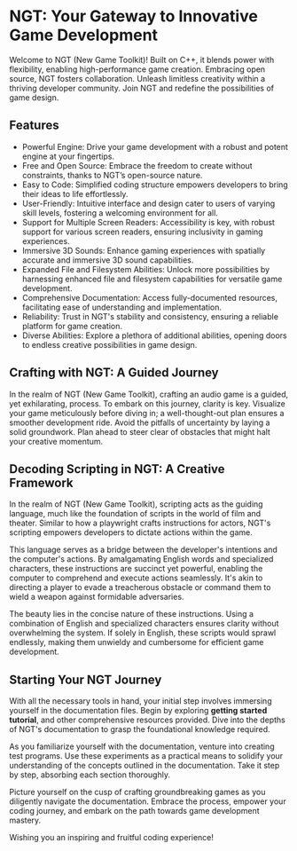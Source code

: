 # NGT: Your Gateway to Innovative Game Development

Welcome to NGT (New Game Toolkit)! Built on C++, it blends power with flexibility, enabling high-performance game creation. Embracing open source, NGT fosters collaboration. Unleash limitless creativity within a thriving developer community. Join NGT and redefine the possibilities of game design.

## Features

* Powerful Engine: Drive your game development with a robust and potent engine at your fingertips.
* Free and Open Source: Embrace the freedom to create without constraints, thanks to NGT’s open-source nature.
* Easy to Code: Simplified coding structure empowers developers to bring their ideas to life effortlessly.
* User-Friendly: Intuitive interface and design cater to users of varying skill levels, fostering a welcoming environment for all.
* Support for Multiple Screen Readers: Accessibility is key, with robust support for various screen readers, ensuring inclusivity in gaming experiences.
* Immersive 3D Sounds: Enhance gaming experiences with spatially accurate and immersive 3D sound capabilities.
* Expanded File and Filesystem Abilities: Unlock more possibilities by harnessing enhanced file and filesystem capabilities for versatile game development.
* Comprehensive Documentation: Access fully-documented resources, facilitating ease of understanding and implementation.
* Reliability: Trust in NGT's stability and consistency, ensuring a reliable platform for game creation.
* Diverse Abilities: Explore a plethora of additional abilities, opening doors to endless creative possibilities in game design.



## Crafting with NGT: A Guided Journey

In the realm of NGT (New Game Toolkit), crafting an audio game is a guided, yet exhilarating, process. To embark on this journey, clarity is key. Visualize your game meticulously before diving in; a well-thought-out plan ensures a smoother development ride. Avoid the pitfalls of uncertainty by laying a solid groundwork. Plan ahead to steer clear of obstacles that might halt your creative momentum.

## Decoding Scripting in NGT: A Creative Framework

In the realm of NGT (New Game Toolkit), scripting acts as the guiding language, much like the foundation of scripts in the world of film and theater. Similar to how a playwright crafts instructions for actors, NGT's scripting empowers developers to dictate actions within the game.

This language serves as a bridge between the developer's intentions and the computer's actions. By amalgamating English words and specialized characters, these instructions are succinct yet powerful, enabling the computer to comprehend and execute actions seamlessly. It's akin to directing a player to evade a treacherous obstacle or command them to wield a weapon against formidable adversaries.

The beauty lies in the concise nature of these instructions. Using a combination of English and specialized characters ensures clarity without overwhelming the system. If solely in English, these scripts would sprawl endlessly, making them unwieldy and cumbersome for efficient game development.

## Starting Your NGT Journey

With all the necessary tools in hand, your initial step involves immersing yourself in the documentation files. Begin by exploring **getting started tutorial**, and other comprehensive resources provided. Dive into the depths of NGT's documentation to grasp the foundational knowledge required.

As you familiarize yourself with the documentation, venture into creating test programs. Use these experiments as a practical means to solidify your understanding of the concepts outlined in the documentation. Take it step by step, absorbing each section thoroughly.

Picture yourself on the cusp of crafting groundbreaking games as you diligently navigate the documentation. Embrace the process, empower your coding journey, and embark on the path towards game development mastery.

Wishing you an inspiring and fruitful coding experience!
